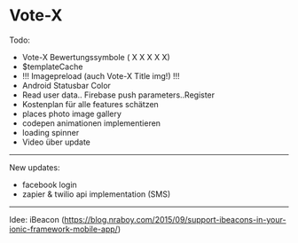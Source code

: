 # Vote-X


Todo:
- Vote-X Bewertungssymbole ( X X X X X)
- $templateCache
- !!! Imagepreload (auch Vote-X Title img!) !!!
- Android Statusbar Color
- Read user data.. Firebase push parameters..Register
- Kostenplan für alle features schätzen
- places photo image gallery
- codepen animationen implementieren
- loading spinner 
- Video über update
_________________
New updates:

- facebook login 
- zapier & twilio api implementation (SMS)




__________________

Idee:	iBeacon (https://blog.nraboy.com/2015/09/support-ibeacons-in-your-ionic-framework-mobile-app/)